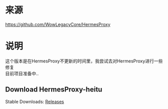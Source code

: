 # 来源
https://github.com/WowLegacyCore/HermesProxy

# 说明
这个版本是在HermesProxy不更新的时间里，我尝试去对HermesProxy进行一些修复  
目前项目准备中..

## Download HermesProxy-heitu
Stable Downloads: [Releases](https://github.com/WowLegacyCore/HermesProxy/releases)
